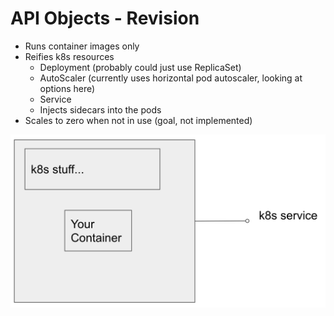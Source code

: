 # API Objects - Revision

* Runs container images only
* Reifies k8s resources
  * Deployment (probably could just use ReplicaSet)
  * AutoScaler (currently uses horizontal pod autoscaler, looking at options here)
  * Service
  * Injects sidecars into the pods
* Scales to zero when not in use (goal, not implemented)

![API Objects - Revision](./images/api-revision.png)